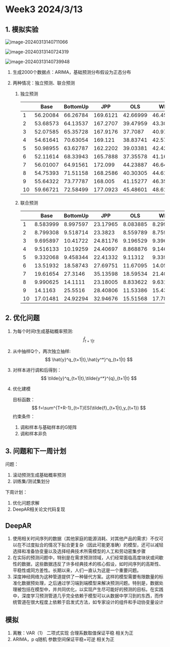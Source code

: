 # Week3 2024/3/13

## 1. 模拟实验

![image-20240313140711066](C:\Users\Administrator\AppData\Roaming\Typora\typora-user-images\image-20240313140711066.png)



![image-20240313140724319](C:\Users\Administrator\AppData\Roaming\Typora\typora-user-images\image-20240313140724319.png)

![image-20240313140739948](C:\Users\Administrator\AppData\Roaming\Typora\typora-user-images\image-20240313140739948.png)

1. 生成2000个数据点：ARIMA，基础预测分布假设为正态分布

2. 两种情况：独立预测、联合预测

   1. 独立预测

      |      | Base     | BottomUp | JPP      | OLS      | WLS      | MinTSam  | MinTShr  |
      | ---- | -------- | -------- | -------- | -------- | -------- | -------- | -------- |
      | 1    | 56.20084 | 66.26784 | 169.6121 | 42.66999 | 46.45658 | 46.55699 | 41.34433 |
      | 2    | 53.68573 | 64.13537 | 167.2707 | 39.47959 | 43.30442 | 45.72146 | 39.97087 |
      | 3    | 52.07585 | 65.35728 | 167.9176 | 37.7087  | 40.97728 | 42.40264 | 37.02596 |
      | 4    | 54.61641 | 70.63054 | 169.121  | 38.83741 | 42.57603 | 47.04594 | 40.77153 |
      | 5    | 50.98955 | 63.62787 | 162.2202 | 39.03381 | 42.429   | 44.24454 | 39.43321 |
      | 6    | 52.11614 | 68.33943 | 165.7888 | 37.35578 | 41.16198 | 42.1126  | 36.18619 |
      | 7    | 56.01007 | 64.91561 | 172.099  | 44.23887 | 46.64308 | 51.64033 | 44.65966 |
      | 8    | 54.75393 | 71.51158 | 168.2586 | 40.30305 | 44.61563 | 46.7056  | 39.79782 |
      | 9    | 55.64322 | 73.77787 | 168.005  | 41.15277 | 46.35791 | 47.56964 | 41.54648 |
      | 10   | 59.66721 | 72.58499 | 177.0923 | 45.48601 | 48.61837 | 49.15131 | 43.86218 |

   2. 联合预测

      |      | Base     | BottomUp | JPP      | OLS      | WLS      | MinTSam  | MinTShr  |
      | ---- | -------- | -------- | -------- | -------- | -------- | -------- | -------- |
      | 1    | 8.583999 | 8.997597 | 23.17965 | 8.083885 | 8.299218 | 6.790594 | 6.666346 |
      | 2    | 8.799308 | 9.518714 | 23.3823  | 8.559789 | 8.759152 | 7.929732 | 7.968844 |
      | 3    | 9.695897 | 10.41722 | 24.81176 | 9.196529 | 9.396926 | 8.146344 | 8.316268 |
      | 4    | 9.516133 | 10.19259 | 24.40697 | 8.868876 | 9.146446 | 8.532375 | 8.644004 |
      | 5    | 9.332068 | 9.458344 | 22.41332 | 9.11312  | 9.339203 | 9.395234 | 9.292642 |
      | 6    | 13.51932 | 18.58743 | 27.69751 | 11.67095 | 14.05642 | 7.306386 | 7.458369 |
      | 7    | 19.61654 | 27.3146  | 35.13598 | 18.59534 | 21.40875 | 12.23522 | 12.3505  |
      | 8    | 9.990625 | 14.1111  | 23.18005 | 8.833622 | 9.631112 | 7.514502 | 7.711016 |
      | 9    | 14.1163  | 25.5516  | 28.40806 | 11.53386 | 15.43423 | 6.514444 | 6.512657 |
      | 10   | 17.01481 | 24.92294 | 32.94676 | 15.51568 | 17.7809  | 10.44994 | 10.46287 |

## 2. 优化问题

1. 为每个时间t生成基础概率预测:
   $$
   \hat{f}_{t+1|t}
   $$

2. 从中抽样Q个，两次独立抽样:
   $$
   \hat{y}^q_{t+1|t},\hat{y^*}^q_{t+1|t}
   $$

3. 对样本进行调和后得到：
   $$
   \tilde{y}^q_{t+1|t},\tilde{y^*}^{q}_{t+1|t}
   $$

4. 优化建模

   目标函数：
   $$
   f=\sum^{T+R-1}_{t=T}ES(\tilde{f}_{t+1|t},y_{t+1})
   $$
   约束条件：

   1. 调和样本与基础样本的G矩阵
   2. 调和样本非负

## 3. 问题和下一周计划

问题：

1. 滚动预测生成基础概率预测
2. 训练集/测试集划分

下周计划：

1. 优化问题求解
2. DeepAR相关论文代码复现

## DeepAR

1. 使用相关时间序列的数据（其他家庭的能源消耗、对其他产品的需求）不仅可以在不过度拟合的情况下拟合更复杂（因此可能更准确）的模型，还可以减轻选择和准备协变量以及选择经典技术所需模型的人工和劳动密集步骤
2. 在实际的预测问题中，特别是在需求预测领域，人们经常面临高度块状或间歇性的数据，这些数据违反了许多经典技术的核心假设，如时间序列的高斯性、平稳性或同方差性。长期以来，人们一直认为这是一个重要问题。
3. 深度神经网络为这种管道提供了一种替代方案。这样的模型需要有限数量的标准化数据预处理，之后通过学习端到端模型来解决预测问题。特别是，数据处理被包括在模型中，并共同优化，以实现产生尽可能好的预测的目标。在实践中，深度学习预测管道几乎完全依赖于模型可以从数据中学习到的东西，而传统管道在很大程度上依赖于启发式方法，如专家设计的组件和手动协变量设计



## 模拟

1. 离散：VAR（1） 二项式实现  合理系数取值保证平稳 相关为正
2. ARIMA，p q随机 参数空间保证平稳+可逆 相关为正